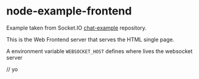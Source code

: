 # node-example-frontend

Example taken from Socket.IO [chat-example](https://github.com/rauchg/chat-example) repository.

This is the Web Frontend server that serves the HTML single page.

A environment variable `WEBSOCKET_HOST` defines where lives the websocket server


// yo

